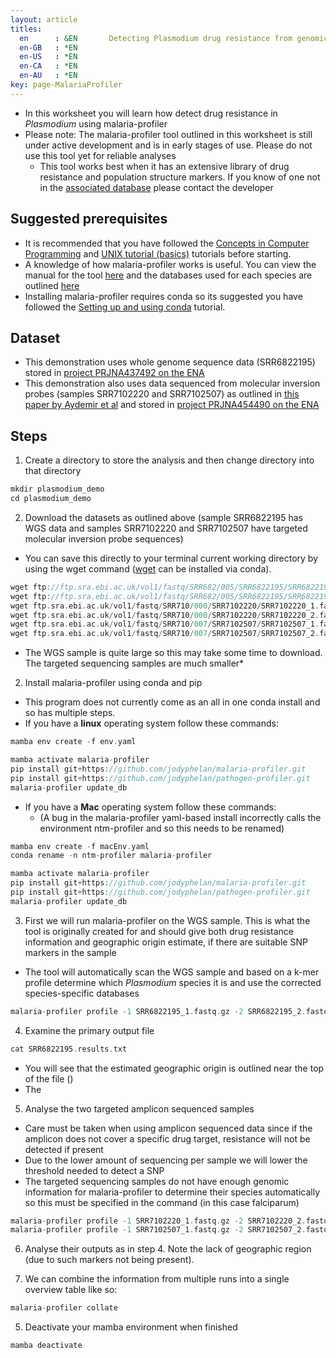 ```yaml
---
layout: article
titles:
  en      : &EN       Detecting Plasmodium drug resistance from genomic data using malaria-profiler
  en-GB   : *EN
  en-US   : *EN
  en-CA   : *EN
  en-AU   : *EN
key: page-MalariaProfiler
---
```


* In this worksheet you will learn how detect drug resistance in *Plasmodium* using malaria-profiler
* Please note: The malaria-profiler tool outlined in this worksheet is still under active development and is in early stages of use. Please do not use this tool yet for reliable analyses
	* This tool works best when it has an extensive library of drug resistance and population structure markers. If you know of one not in the [associated database](https://github.com/jodyphelan/malaria-db) please contact the developer


## Suggested prerequisites
* It is recommended that you have followed the [Concepts in Computer Programming](https://conmeehan.github.io/PathogenDataCourse/ConceptsInComputerProgramming) and [UNIX tutorial (basics)](https://conmeehan.github.io/UNIXtutorial) tutorials before starting.
* A knowledge of how malaria-profiler works is useful. You can view the manual for the tool [here](https://github.com/jodyphelan/malaria-profiler) and the databases used for each species are outlined [here](https://github.com/jodyphelan/malaria-db/tree/main/db)
* Installing malaria-profiler requires conda so its suggested you have followed the [Setting up and using conda](https://conmeehan.github.io/PathogenDataCourse/CondaInstallAndUse) tutorial.



## Dataset
*	This demonstration uses whole genome sequence data (SRR6822195) stored in [project PRJNA437492 on the ENA](https://www.ebi.ac.uk/ena/browser/view/PRJNA437492)
*	This demonstration also uses data sequenced from molecular inversion probes (samples SRR7102220 and SRR7102507) as outlined in [this paper by Aydemir et al](https://doi.org/10.1093/infdis/jiy223) and stored in [project PRJNA454490 on the ENA](https://www.ebi.ac.uk/ena/browser/view/PRJNA454490)

## Steps
1. Create a directory to store the analysis and then change directory into that directory

```c
mkdir plasmodium_demo
cd plasmodium_demo
```

2. Download the datasets as outlined above (sample SRR6822195 has WGS data and samples SRR7102220 and SRR7102507 have targeted molecular inversion probe sequences)
* You can save this directly to your terminal current working directory by using the wget command ([wget](https://anaconda.org/anaconda/wget) can be installed via conda).

```c
wget ftp://ftp.sra.ebi.ac.uk/vol1/fastq/SRR682/005/SRR6822195/SRR6822195_1.fastq.gz
wget ftp://ftp.sra.ebi.ac.uk/vol1/fastq/SRR682/005/SRR6822195/SRR6822195_2.fastq.gz
wget ftp.sra.ebi.ac.uk/vol1/fastq/SRR710/000/SRR7102220/SRR7102220_1.fastq.gz
wget ftp.sra.ebi.ac.uk/vol1/fastq/SRR710/000/SRR7102220/SRR7102220_2.fastq.gz
wget ftp.sra.ebi.ac.uk/vol1/fastq/SRR710/007/SRR7102507/SRR7102507_1.fastq.gz
wget ftp.sra.ebi.ac.uk/vol1/fastq/SRR710/007/SRR7102507/SRR7102507_2.fastq.gz
```
* The WGS sample is quite large so this may take some time to download. The targeted sequencing samples are much smaller*

2. Install malaria-profiler using conda and pip
* This program does not currently come as an all in one conda install and so has multiple steps. 
* If you have a **linux** operating system follow these commands:

```c
mamba env create -f env.yaml

mamba activate malaria-profiler
pip install git+https://github.com/jodyphelan/malaria-profiler.git
pip install git+https://github.com/jodyphelan/pathogen-profiler.git
malaria-profiler update_db

```
* If you have a **Mac** operating system follow these commands: 
	* (A bug in the malaria-profiler yaml-based install incorrectly calls the environment ntm-profiler and so this needs to be renamed)
	
```c
mamba env create -f macEnv.yaml
conda rename -n ntm-profiler malaria-profiler

mamba activate malaria-profiler
pip install git+https://github.com/jodyphelan/malaria-profiler.git
pip install git+https://github.com/jodyphelan/pathogen-profiler.git
malaria-profiler update_db
```

3. First we will run malaria-profiler on the WGS sample. This is what the tool is originally created for and should give both drug resistance information and geographic origin estimate, if there are suitable SNP markers in the sample
* The tool will automatically scan the WGS sample and based on a k-mer profile determine which *Plasmodium* species it is and use the corrected species-specific databases

```c
malaria-profiler profile -1 SRR6822195_1.fastq.gz -2 SRR6822195_2.fastq.gz -p SRR6822195 -t 5 --txt

```

4. Examine the primary output file

```c
cat SRR6822195.results.txt
```
* You will see that the estimated geographic origin is outlined near the top of the file ()
* The 


5. Analyse the two targeted amplicon sequenced samples
* Care must be taken when using amplicon sequenced data since if the amplicon does not cover a specific drug target, resistance will not be detected if present 
* Due to the lower amount of sequencing per sample we will lower the threshold needed to detect a SNP
* The targeted sequencing samples do not have enough genomic information for malaria-profiler to determine their species automatically so this must be specified in the command (in this case falciparum)

```c
malaria-profiler profile -1 SRR7102220_1.fastq.gz -2 SRR7102220_2.fastq.gz -p SRR7102220 -t 5 --txt --min_depth 5 --resistance_db falciparum
malaria-profiler profile -1 SRR7102507_1.fastq.gz -2 SRR7102507_2.fastq.gz -p SRR7102507 -t 5 --txt --min_depth 5 --resistance_db falciparum

```

6. Analyse their outputs as in step 4. Note the lack of geographic region (due to such markers not being present).

7. We can combine the information from multiple runs into a single overview table like so:

```c
malaria-profiler collate 
```

5. Deactivate your mamba environment when finished
```c
mamba deactivate
```